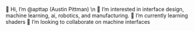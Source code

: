 👋 Hi, I’m @apttap (Austin Pittman) \n
👀 I’m interested in interface design, machine learning, ai, robotics, and manufacturing.
🌱 I’m currently learning shaders
🤖 I’m looking to collaborate on machine interfaces

<!---
apttap/apttap is a ✨ special ✨ repository because its `README.md` (this file) appears on your GitHub profile.
You can click the Preview link to take a look at your changes.
--->
